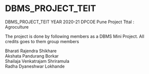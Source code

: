# DBMS_PROJECT_TEIT
DBMS_PROJECT_TEIT YEAR 2020-21 DPCOE Pune
Project Tttal :  Agroculture

The project is done by following members as a DBMS Mini Project.
All credits goes to them
group members 

Bharati Rajendra Shikhare           
Akshata Pandurang Borkar        
Shailaja Venkatrajam Shriramula     
Radha Dyaneshwar Lokhande       
